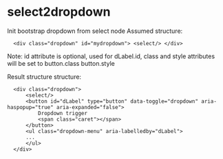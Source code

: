 # select2dropdown

Init bootstrap dropdown from select node
Assumed structure: 

      <div class="dropdown" id="mydropdown"> <select/> </div> 


Note: id attribute is optional, used for dLabel.id, class and style attributes will be set to button.class button.style 


Result structure structure:

      <div class="dropdown">
          <select/> 
          <button id="dLabel" type="button" data-toggle="dropdown" aria-haspopup="true" aria-expanded="false">
              Dropdown trigger
              <span class="caret"></span>
          </button>
          <ul class="dropdown-menu" aria-labelledby="dLabel">
          ...
          </ul>
      </div>
